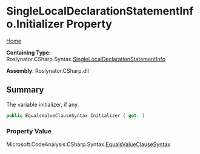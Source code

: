 <a name="_top"></a>

# SingleLocalDeclarationStatementInfo\.Initializer Property

[Home](../../../../../README.md#_top)

**Containing Type**: Roslynator\.CSharp\.Syntax\.[SingleLocalDeclarationStatementInfo](../README.md#_top)

**Assembly**: Roslynator\.CSharp\.dll

## Summary

The variable initializer, if any\.

```csharp
public EqualsValueClauseSyntax Initializer { get; }
```

### Property Value

Microsoft\.CodeAnalysis\.CSharp\.Syntax\.[EqualsValueClauseSyntax](https://docs.microsoft.com/en-us/dotnet/api/microsoft.codeanalysis.csharp.syntax.equalsvalueclausesyntax)

